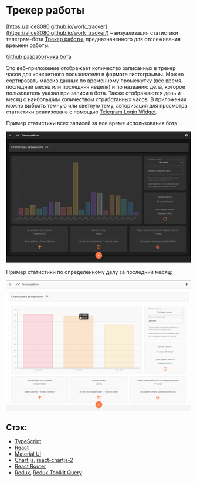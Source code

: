 # Трекер работы

[https://alice8080.github.io/work_tracker](https://alice8080.github.io/work_tracker/) – визуализация статистики телеграм-бота [Трекер работы](https://t.me/Treker_Raboty_Bot/), предназначенного для отслеживания времени работы. 

[Github разработчика бота](https://github.com/pe5ha)

Это веб-приложение отображает количество записанных в трекер часов для конкретного пользователя в формате гистограммы. Можно сортировать массив данных по временному промежутку (все время, последний месяц или последняя неделя) и по названию дела, которое пользователь указал при записи в бота. Также отображаются день и месяц с наибольшим количеством отработанных часов. В приложении можно выбрать темную или светлую тему, авторизация для просмотра статистики реализована с помощью [Telegram Login Widget](https://core.telegram.org/widgets/login). 

Пример статистики всех записей за все время использования бота:

![Темная тема](/readme_assets/dark-theme.png)

Пример статистики по определенному делу за последний месяц:

![Светлая тема](/readme_assets/light-theme.png)

## Стэк:
- [TypeScript](https://www.typescriptlang.org/)
- [React](https://react.dev/)
- [Material UI](https://mui.com/)
- [Chart.js](https://www.chartjs.org/), [react-chartjs-2](https://react-chartjs-2.js.org/)
- [React Router](https://reactrouter.com/en/main)
- [Redux](https://redux.js.org/), [Redux Toolkit Query](https://redux-toolkit.js.org/rtk-query/overview)
